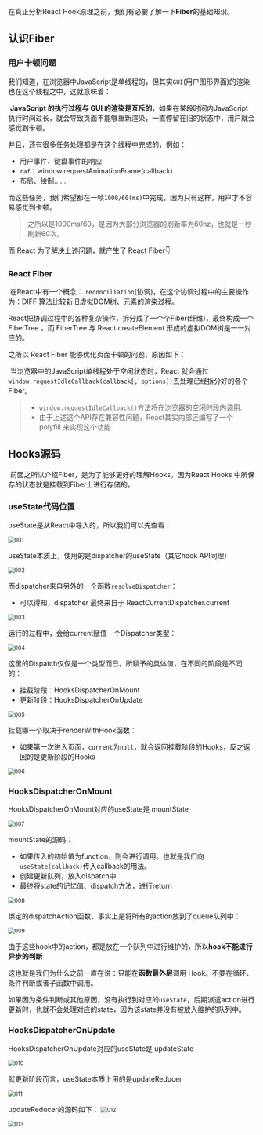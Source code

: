 在真正分析React Hook原理之前，我们有必要了解一下**Fiber**的基础知识。

## 认识Fiber

### 用户卡顿问题

​	我们知道，在浏览器中JavaScript是单线程的，但其实`GUI`(用户图形界面)的渲染也在这个线程之中，这就意味着：

​	**JavaScript 的执行过程与 GUI 的渲染是互斥的**，如果在某段时间内JavaScript 执行时间过长，就会导致页面不能够重新渲染，一直停留在旧的状态中，用户就会感觉到卡顿。

并且，还有很多任务处理都是在这个线程中完成的，例如：

* 用户事件、键盘事件的响应
* `raf`：window.requestAnimationFrame(callback)
* 布局、绘制……

而这些任务，我们希望都在一帧`1000/60(ms)`中完成，因为只有这样，用户才不容易感觉到卡顿。

>之所以是1000ms/60，是因为大部分浏览器的刷新率为60hz，也就是一秒刷新60次。

而 React 为了解决上述问题，就产生了 React Fiber👇

### React Fiber

​	在React中有一个概念： `reconciliation`(协调)，在这个协调过程中的主要操作为：DIFF 算法比较新旧虚拟DOM树、元素的渲染过程。

​	React把协调过程中的各种复杂操作，拆分成了一个个Fiber(纤维)，最终构成一个 FiberTree ，而 FiberTree  与 React.createElement 形成的虚拟DOM树是一一对应的。

之所以 React Fiber 能够优化页面卡顿的问题，原因如下：

​	当浏览器中的JavaScript单线程处于空闲状态时，React 就会通过`window.requestIdleCallback(callback[, options])`去处理已经拆分好的各个Fiber。

>* `window.requestIdleCallback()`方法将在浏览器的空闲时段内调用.
>* 由于上述这个API存在兼容性问题，React其实内部还编写了一个 polyfill 来实现这个功能

## Hooks源码

​	前面之所以介绍Fiber，是为了能够更好的理解Hooks。因为React Hooks 中所保存的状态就是挂载到Fiber上进行存储的。

### useState代码位置

useState是从React中导入的，所以我们可以先查看：

<img src="Hook原理分析.assets/001.png" alt="001" style="zoom:80%;" />

useState本质上，使用的是dispatcher的useState（其它hook API同理）

<img src="Hook原理分析.assets/002.png" alt="002" style="zoom:80%;" />

而dispatcher来自另外的一个函数`resolveDispatcher`：

* 可以得知，dispatcher 最终来自于 ReactCurrentDispatcher.current

<img src="Hook原理分析.assets/003.png" alt="003" style="zoom:80%;" />

运行的过程中，会给current赋值一个Dispatcher类型：

<img src="Hook原理分析.assets/004.png" alt="004" style="zoom:80%;" />

这里的Dispatch仅仅是一个类型而已，所赋予的具体值，在不同的阶段是不同的：

- 挂载阶段：HooksDispatcherOnMount
- 更新阶段：HooksDispatcherOnUpdate

<img src="Hook原理分析.assets/005.png" alt="005" style="zoom:80%;" />

挂载哪一个取决于renderWithHook函数：

* 如果第一次进入页面，`current`为`null`，就会返回挂载阶段的Hooks，反之返回的是更新阶段的Hooks

<img src="Hook原理分析.assets/006.png" alt="006" style="zoom:80%;" />

### HooksDispatcherOnMount

HooksDispatcherOnMount对应的useState是 mountState

<img src="Hook原理分析.assets/007.png" alt="007" style="zoom:80%;" />

mountState的源码：

* 如果传入的初始值为function，则会进行调用。也就是我们向`useState(callback)`传入callback的用法。
* 创建更新队列，放入dispatch中
* 最终将state的记忆值、dispatch方法，进行return

<img src="Hook原理分析.assets/008.png" alt="008" style="zoom:80%;" />

绑定的dispatchAction函数，事实上是将所有的action放到了queue队列中：

<img src="Hook原理分析.assets/009.png" alt="009" style="zoom:80%;" />

​	由于这些hook中的action，都是放在一个队列中进行维护的，所以**hook不能进行异步的判断**

​	这也就是我们为什么之前一直在说：只能在**函数最外层**调用 Hook。不要在循环、条件判断或者子函数中调用。

​	如果因为条件判断或其他原因，没有执行到对应的`useState`，后期派遣action进行更新时，也就不会处理对应的state，因为该state并没有被放入维护的队列中。

### HooksDispatcherOnUpdate

HooksDispatcherOnUpdate对应的useState是 updateState

<img src="Hook原理分析.assets/010.png" alt="010" style="zoom:80%;" />

就更新阶段而言，useState本质上用的是updateReducer

<img src="Hook原理分析.assets/011.png" alt="011" style="zoom:80%;" />

updateReducer的源码如下：
<img src="Hook原理分析.assets/012.png" alt="012" style="zoom:80%;" />

<img src="Hook原理分析.assets/013.png" alt="013" style="zoom:80%;" />
